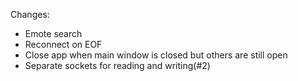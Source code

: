 Changes:
- Emote search
- Reconnect on EOF
- Close app when main window is closed but others are still open
- Separate sockets for reading and writing(#2)
